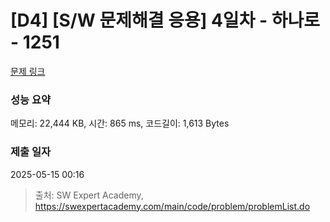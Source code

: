 # [D4] [S/W 문제해결 응용] 4일차 - 하나로 - 1251 

[문제 링크](https://swexpertacademy.com/main/code/problem/problemDetail.do?contestProbId=AV15StKqAQkCFAYD) 

### 성능 요약

메모리: 22,444 KB, 시간: 865 ms, 코드길이: 1,613 Bytes

### 제출 일자

2025-05-15 00:16



> 출처: SW Expert Academy, https://swexpertacademy.com/main/code/problem/problemList.do